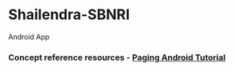# Shailendra-SBNRI
Android App

### Concept reference resources - [Paging Android Tutorial](https://blog.mindorks.com/paging-3-tutorial)
